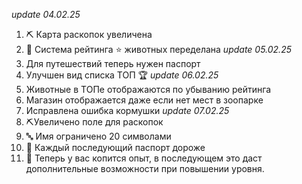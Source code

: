 *update 04.02.25*
1. ⛏️ Карта раскопок увеличена
2. 🐇 Система рейтинга ⭐ животных переделана
*update 05.02.25*
1. Для путешествий теперь нужен паспорт 
2. Улучшен вид списка ТОП 🏆
*update 06.02.25*
1. Животные в ТОПе отображаются по убыванию рейтинга
2. Магазин отображается даже если нет мест в зоопарке
3. Исправлена ошибка кормушки
*update 07.02.25*
1. ⛏️Увеличено поле для раскопок
2. 🔤 Имя ограничено 20 символами
3. 📔 Каждый последующий паспорт дороже
4. 🌟 Теперь у вас копится опыт, в последующем это даст дополнительные возможности при повышении уровня.